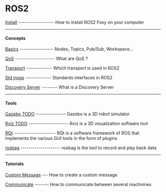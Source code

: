 # ROS2

[Install](https://github.com/kingTM83/ROS2/blob/main/INSTALL.md) 
   ------------------ How to install ROS2 Foxy on your computer
   
   --------------------------------------
   
  #### Concepts
  [Basics](https://github.com/kingTM83/ROS2/blob/main/BASICS.md)
  ----------------- Nodes, Topics, Pub/Sub, Workspace...
  
  [QoS](https://github.com/kingTM83/ROS2/blob/main/QOS.md)
  -------------------- What are QoS ?
  
  [Transport](https://github.com/kingTM83/ROS2/blob/main/TRANSPORT.md)
 ------------- Which transport is used in ROS2
 
   [Std msgs](https://github.com/kingTM83/ROS2/blob/main/STD.md)
 ------------- Standards interfaces in ROS2
 
   [Discovery Server](https://github.com/kingTM83/ROS2/blob/main/DISCOVERY.md)
 -------- What is a Discovery Server
  
 --------------------------------------
 
 #### Tools
 [Gazebo TODO](https://github.com/kingTM83/ROS2/blob/main/GAZEBO.md)
 --------------- Gazebo is a 3D robot simulator
 
 [Rviz TODO](https://github.com/kingTM83/ROS2/blob/main/RVIZ.md)
 -------------------- Rviz is a 3D visualization software tool
 
 [RQt](https://github.com/kingTM83/ROS2/blob/main/RQT.md)
 --------------------- RQt is a software framework of ROS that implements the various GUI tools in the form of plugins
 
 [rosbag](https://github.com/kingTM83/ROS2/blob/main/ROSBAG.md)
 -------------------- rosbag is the tool to record and play back data

 --------------------------------------
 
 #### Tutorials
 [Custom Message](https://github.com/kingTM83/ROS2/blob/main/MESSAGE.md)
  --- How to create a custom message
  
  [Communicate](https://github.com/kingTM83/ROS2/blob/main/COMMUNICATE.md)
 ------- How to communicate between several machnines
